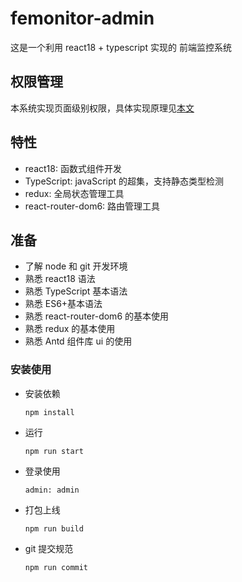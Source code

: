 # femonitor-admin

这是一个利用 react18 + typescript 实现的 前端监控系统

## 权限管理

本系统实现页面级别权限，具体实现原理见[本文](https://sunburst89757.github.io/my-blogs/blog/react-admin-design)

## 特性

- react18: 函数式组件开发
- TypeScript: javaScript 的超集，支持静态类型检测
- redux: 全局状态管理工具
- react-router-dom6: 路由管理工具

## 准备

- 了解 node 和 git 开发环境
- 熟悉 react18 语法
- 熟悉 TypeScript 基本语法
- 熟悉 ES6+基本语法
- 熟悉 react-router-dom6 的基本使用
- 熟悉 redux 的基本使用
- 熟悉 Antd 组件库 ui 的使用

### 安装使用

- 安装依赖
  ```
  npm install
  ```
- 运行
  ```
  npm run start
  ```
- 登录使用
  ```
  admin: admin
  ```
- 打包上线
  ```
  npm run build
  ```
- git 提交规范
  ```
  npm run commit
  ```

